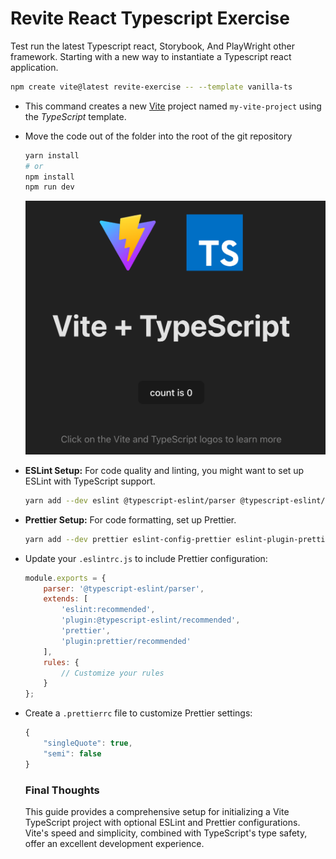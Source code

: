 # Revite React Typescript Exercise
Test run the latest Typescript react, Storybook, And PlayWright other framework. Starting with a new way to instantiate a Typescript react application.

```bash
npm create vite@latest revite-exercise -- --template vanilla-ts
```

- This command creates a new [Vite](https://vitejs.dev/guide/) project named `my-vite-project` using the *TypeScript* template.

- Move the code out of the folder into the root of the git repository

  ```bash
  yarn install 
  # or 
  npm install
  npm run dev
  ```

  ![Vite App](docs/assets/vite.png)

- **ESLint Setup:** For code quality and linting, you might want to set up ESLint with TypeScript support.

  ```bash
  yarn add --dev eslint @typescript-eslint/parser @typescript-eslint/eslint-plugin
  ```

- **Prettier Setup:** For code formatting, set up Prettier.

  ```bash
  yarn add --dev prettier eslint-config-prettier eslint-plugin-prettier
  ```

- Update your `.eslintrc.js` to include Prettier configuration:

  ```js
  module.exports = {
      parser: '@typescript-eslint/parser',
      extends: [
          'eslint:recommended',
          'plugin:@typescript-eslint/recommended',
          'prettier',
          'plugin:prettier/recommended'
      ],
      rules: {
          // Customize your rules
      }
  };
  
  ```

- Create a `.prettierrc` file to customize Prettier settings:

  ```js
  {
      "singleQuote": true,
      "semi": false
  }
  ```

  ### Final Thoughts

  This guide provides a comprehensive setup for initializing a Vite TypeScript project with optional ESLint and Prettier configurations. Vite's speed and simplicity, combined with TypeScript's type safety, offer an excellent development experience.
